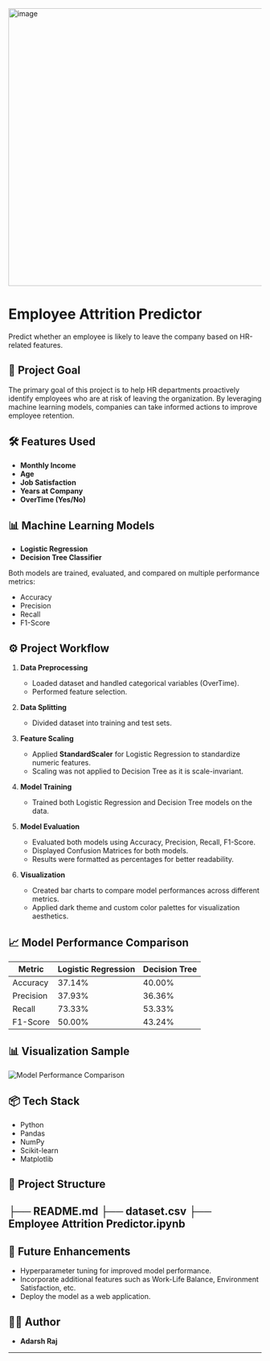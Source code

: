<img width="845" height="552" alt="image" src="https://github.com/user-attachments/assets/8446d498-89ba-4211-a368-f81b1671d966" />

# Employee Attrition Predictor

Predict whether an employee is likely to leave the company based on HR-related features.

## 🚀 Project Goal
The primary goal of this project is to help HR departments proactively identify employees who are at risk of leaving the organization. By leveraging machine learning models, companies can take informed actions to improve employee retention.

## 🛠️ Features Used
- **Monthly Income**
- **Age**
- **Job Satisfaction**
- **Years at Company**
- **OverTime (Yes/No)**

## 📊 Machine Learning Models
- **Logistic Regression**
- **Decision Tree Classifier**

Both models are trained, evaluated, and compared on multiple performance metrics:
- Accuracy
- Precision
- Recall
- F1-Score

## ⚙️ Project Workflow
1. **Data Preprocessing**
   - Loaded dataset and handled categorical variables (OverTime).
   - Performed feature selection.

2. **Data Splitting**
   - Divided dataset into training and test sets.

3. **Feature Scaling**
   - Applied **StandardScaler** for Logistic Regression to standardize numeric features.
   - Scaling was not applied to Decision Tree as it is scale-invariant.

4. **Model Training**
   - Trained both Logistic Regression and Decision Tree models on the data.

5. **Model Evaluation**
   - Evaluated both models using Accuracy, Precision, Recall, F1-Score.
   - Displayed Confusion Matrices for both models.
   - Results were formatted as percentages for better readability.

6. **Visualization**
   - Created bar charts to compare model performances across different metrics.
   - Applied dark theme and custom color palettes for visualization aesthetics.

## 📈 Model Performance Comparison

| Metric     | Logistic Regression | Decision Tree |
|------------|---------------------|---------------|
| Accuracy   | 37.14%              | 40.00%        |
| Precision  | 37.93%              | 36.36%        |
| Recall     | 73.33%              | 53.33%        |
| F1-Score   | 50.00%              | 43.24%        |



## 📊 Visualization Sample
![Model Performance Comparison](<img width="845" height="552" alt="image" src="https://github.com/user-attachments/assets/7fa45ca3-b1ab-429a-8216-8300ed8d55af" />)

## 📦 Tech Stack
- Python
- Pandas
- NumPy
- Scikit-learn
- Matplotlib

## 📂 Project Structure
├── README.md
├── dataset.csv
├── Employee Attrition Predictor.ipynb
---

## 🔮 Future Enhancements
- Hyperparameter tuning for improved model performance.
- Incorporate additional features such as Work-Life Balance, Environment Satisfaction, etc.
- Deploy the model as a web application.

## 👨‍💻 Author
- **Adarsh Raj**

---
